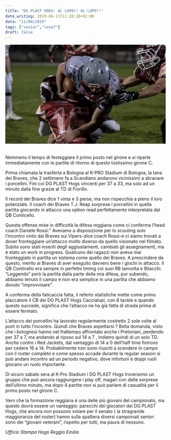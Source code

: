 ```yaml
---
title: "DG PLAST HOGS: AL LUPO!! AL LUPO!!"
date_writing: 2019-04-11T11:28:28+02:00
data: "11/04/2019"
tags: ["senior","lenaf"]
draft: false
---
```


<center>
<img class="articolo" src="../img/2019/HBcaccialupi.jpg">
</center>

<br/>  

Nemmeno il tempo di festeggiare il primo posto nel girone e si riparte immediatamente con le partite di ritorno di questo tostissimo girone C.  
  
Prima chiamata la trasferta a Bologna al K-PRO Stadium di Bologna, la tana dei Braves, che 2 settimane fa a Scandiano andarono vicinissimi a sbranare i porcellini. Finì coi DG PLAST Hogs vincenti per 37 a 33, ma solo ad un minuto dalla fine grazie al TD di Fiorillo.  
  
Il record dei Braves dice 1 vinta e 3 perse, ma non rispecchia a pieno il loro potenziale. Il coach dei Braves  T.J. Reap sorprese i porcellini  in quella partita giocando in attacco una option read perfettamente interpretata dal QB Conticello.  
  
Questa offense mise in difficoltà la difesa reggiana come ci conferma l’head coach Daniele Rossi:” Avevamo a disposizione per lo scouting solo l’incontro vinto dai Braves sui Vipers-dice coach Rossi-e ci siamo trovati a dover fronteggiare un’attacco molto diverso da quello visionato nel filmato. Subito sono stati inseriti degli aggiustamenti, cambiati gli assegnamenti, ma è stato un work in progress. Qualcuno dei ragazzi non aveva mai fronteggiato in partita un sistema come quello dei Braves. A prescindere da questo, merito ai Braves di aver eseguito davvero bene i giochi in attacco. Il QB Conticello era sempre in perfetto timing coi suoi RB Iannotta e Bilacchi. “Leggendo” però la partita dalla parte della mia difesa, pur subendo, abbiamo tenuto il campo e non era semplice in una partita che abbiamo dovuto “improvvisare”.  
  
A conferma della faticaccia fatta, il referto statistiche mette come primo placcatore il CB dei DG PLAST Hogs Caccialupi, con 8 tackle e quando questo succede, significa che l’attacco ne ha già fatta di strada prima di essere fermato.  
  
L’attacco dei porcellini ha lavorato regolarmente costretto 2 sole volte al punt in tutto l’incontro. Quindi che Braves aspettarsi ? Bella domanda, visto che i bolognesi hanno nel frattempo affrontato anche i Pretoriani, perdendo per 37 a 7, ma andando al riposo sul 14 a 7 , indietro quindi di un solo TD. Anche contro i Red Jackets, dal vantaggio di 14 a 0 dell’half time finirono per cedere 16 a 14. Probabilmente non sono riusciti a scendere in campo con il roster completo e come spesso accade durante la regular season si può andare incontro ad un periodo negativo, dove infortuni e doppi ruoli giocano un ruolo importante.  
  
Di sicuro sabato sera al K-Pro Stadium i DG PLAST Hogs troveranno un gruppo che può ancora raggiungere i play off, magari con delle sorprese dell’ultimo minuto, ma dopo 4 partite non si può parlare di casualità per il primo posto nel girone C.  
  
Vero che la formazione reggiana è una delle più giovani del campionato, ma questo dovrà essere un vantaggio: parecchi dei giocatori dei DG PLAST Hogs, che ancora non possono votare per il senato ( la stragrande maggioranza del roster) hanno sulla spalliera diversi campionati senior: sono dei “giovani veterani”, rispetto per tutti, ma paura di nessuno.  
  
  
*Ufficio Stampa Hogs Reggio Emilia*